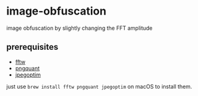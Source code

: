 # image-obfuscation
image obfuscation by slightly changing the FFT amplitude 

## prerequisites

* [fftw](http://www.fftw.org/)
* [pngquant](https://pngquant.org/)
* [jpegoptim](http://freshmeat.sourceforge.net/projects/jpegoptim)

just use `brew install fftw pngquant jpegoptim` on macOS to install them.
